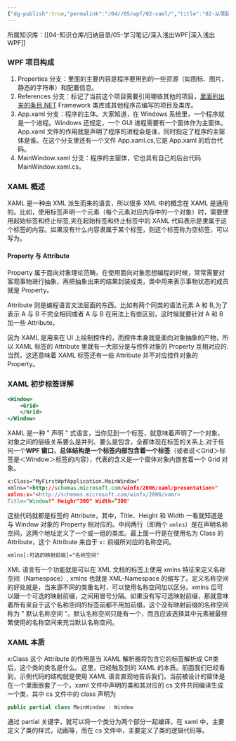 ```yaml
---
{"dg-publish":true,"permalink":"/04//05/wpf/02-xaml/","title":"02-从零起步认识XAML","tags":["WPF"]}
---
```



所属知识库：[[04-知识仓库/归纳目录/05-学习笔记/深入浅出WPF\|深入浅出WPF]]

### WPF 项目构成

1. Properties 分支：里面的主要内容是程序要用到的一些资源（如图标、图片、静态的字符串）和配置信息。
2. References 分支：标记了当前这个项目需要引用哪些其他的项目，[里面列出来的条目.NET](http://xn--79qpcz12gpa964qhsam81m4lj.NET) Framework 类库或其他程序员编写的项目及类库。
3. App.xaml 分支：程序的主体。大家知道，在 Windows 系统里，一个程序就是一个进程。Windows 还规定，一个 GUI 进程需要有一个窗体作为主窗体。App.xaml 文件的作用就是声明了程序的进程会是谁，同时指定了程序的主窗体是谁。在这个分支里还有一个文件 App.xaml.cs,它是 App.xaml 的后台代码。
4. MainWindow.xaml 分支：程序的主窗体，它也具有自己的后台代码 MainWindow.xaml.cs。

### XAML 概述

XAML 是一种由 XML 派生而来的语言，所以很多 XML 中的概念在 XAML 是通用的。比如，使用标签声明一个元素（每个元素对应内存中的一个对象）时，需要使用起始标签<Tag>和终止标签</Tag>,夹在起始标签和终止标签中的 XAML 代码表示是隶属于这个标签的内容。如果没有什么内容隶属于某个标签，则这个标签称为空标签，可以写为<Tag/>。

#### Property 与 Attribute

Property 属于面向对象理论范畴。在使用面向对象思想编程的时候，常常需要对客观事物进行抽象，再把抽象出来的结果封装成类，类中用来表示事物状态的成员就是 Property。

Attribute 则是编程语言文法层面的东西。比如有两个同类的语法元素 A 和 B,为了表示 A 与 B 不完全相同或者 A 与 B 在用法上有些区别，这时候就要针对 A 和 B 加一些 Attribute。

因为 XAML 是用来在 UI 上绘制控件的，而控件本身就是面向对象抽象的产物，所以 XAML 标签的 Attribute 里就有一大部分是与控件对象的 Property 互相对应的.当然，这还意味着 XAML 标签还有一些 Attribute 并不对应控件对象的 Property。

### XAML 初步标签详解

```xml
<Window>
	<Grid>
	</Grid>
</Window>
```

XAML 是一种 " 声明 " 式语言，当你见到一个标签，就意味着声明了一个对象，对象之间的层级关系要么是并列、要么是包含，全都体现在标签的关系上.对于任何一个**WPF 窗口**，**总体结构是一个<Window>标签内部包含着一个<Grid>标签**（或者说＜Grid＞标签是＜Window＞标签的内容），代表的含义是一个窗体对象内嵌套着一个 Grid 对象。

```xml
x:Class="MyFirstWpfApplication.MainWindow"
xmlns="<http://schemas.microsoft.com/winfx/2006/xaml/presentation>"
xmlns:x="<http://schemas.microsoft.com/winfx/2006/xamr>
Title="Window!" Heighr"300" Width=”300"
```

这些代码就都是<Window>标签的 Attribute，其中，Title、Height 和 Width 一看就知道是与 Window 对象的 Property 相对应的。中间两行（即两个 `xmlns`）是在声明名称空间，这两个地址定义了一个或一组的类库。最上面一行是在使用名为 Class 的 Attribute，这个 Attribute 来自于 `x:` 前缀所对应的名称空间。

```xml
xmlns[:可选的映射前缀]="名称空间"
```

XML 语言有一个功能就是可以在 XML 文档的标签上使用 xmlns 特征来定义名称空间（Namespace）, xmlns 也就是 XML-Namespace 的缩写了。定义名称空间的好处就是，当来源不同的类重名时，可以使用名称空间加以区分。xmlns 后可以跟一个可选的映射前缀，之间用冒号分隔。如果没有写可选映射前缀，那就意味着所有来自于这个名称空间的标签前都不用加前缀，这个没有映射前缀的名称空间称为 " 默认名称空间 "。默认名称空间只能有一个，而且应该选择其中元素被最频繁使用的名称空间来充当默认名称空间。

### XAML 本质

x:Class 这个 Attribute 的作用是当 XAML 解析器将包含它的标签解析成 C#类后，这个类的类名是什么。这里，已经触及到的 XAML 的本质。前面我们已经看到，示例代码的结构就是使用 XAML 语言直观地告诉我们，当前被设计的窗体是在一个<Window>里面嵌套了一个<Grid>。xaml 文件中声明的类和其对应的 cs 文件共同编译生成一个类，其中 cs 文件中的 class 声明为

```csharp
public partial class MainWindow : Window
```

通过 partial 关键字，就可以将一个类分为两个部分一起编译，在 xaml 中，主要定义了类的样式，动画等，而在 cs 文件中，主要定义了类的逻辑代码等。
